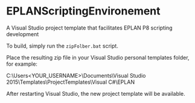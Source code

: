# EPLANScriptingEnvironement
A Visual Studio project template that facilitates EPLAN P8 scripting development

To build, simply run the `zipFolber.bat` script.

Place the resulting zip file in your Visual Studio personal templates folder, for example:

C:\Users\<YOUR_USERNAME>\Documents\Visual Studio 2015\Templates\ProjectTemplates\Visual C#\EPLAN

After restarting Visual Studio, the new project template will be available.

